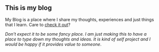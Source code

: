 ## This is my blog

My Blog is a place where I share my thoughts, experiences and just things that I learn. Care to [check it out](https://nsr-py.github.io/blog/)?

*Don't expect it to be some fancy place. I am just making this to have a place to type down my thoughts and ideas. It is kind of self project and I would be happy if it provides value to someone*.
